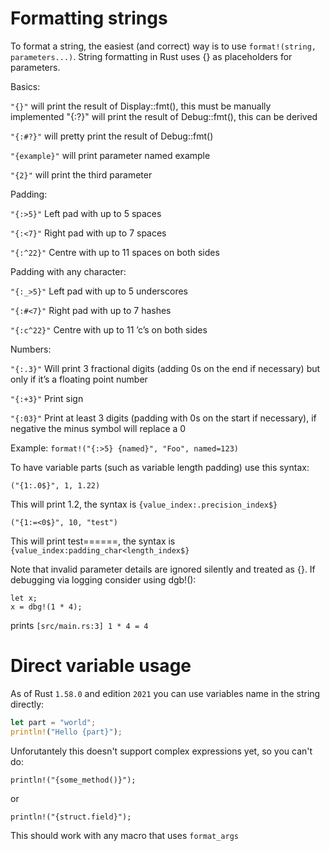 # Formatting strings

To format a string, the easiest (and correct) way is to use `format!(string, parameters...)`. String formatting in Rust uses {} as placeholders for parameters.

Basics:

`"{}"` will print the result of Display::fmt(), this must be manually implemented "{:?}" will print the result of Debug::fmt(), this can be derived

`"{:#?}"` will pretty print the result of Debug::fmt()

`"{example}"` will print parameter named example

`"{2}"` will print the third parameter

Padding:

`"{:>5}"` Left pad with up to 5 spaces

`"{:<7}"` Right pad with up to 7 spaces

`"{:^22}"` Centre with up to 11 spaces on both sides

Padding with any character:

`"{:_>5}"` Left pad with up to 5 underscores 

`"{:#<7}"` Right pad with up to 7 hashes 

`"{:c^22}"` Centre with up to 11 ’c’s on both sides

Numbers:

`"{:.3}"` Will print 3 fractional digits (adding 0s on the end if necessary) but only if it’s a floating point number

`"{:+3}"` Print sign

`"{:03}"` Print at least 3 digits (padding with 0s on the start if necessary), if negative the minus symbol will replace a 0

Example: `format!("{:>5} {named}", "Foo", named=123)`


To have variable parts (such as variable length padding) use this syntax:

`("{1:.0$}", 1, 1.22)`

This will print 1.2, the syntax is `{value_index:.precision_index$}`

`("{1:=<0$}", 10, "test")`

This will print test======, the syntax is `{value_index:padding_char<length_index$}`

Note that invalid parameter details are ignored silently and treated as {}. If debugging via logging consider using dgb!():

```rust,ignore
let x;
x = dbg!(1 * 4); 
```

prints
`[src/main.rs:3] 1 * 4 = 4`

# Direct variable usage

As of Rust `1.58.0` and edition `2021` you can use variables name in the string directly:

```rust
let part = "world";
println!("Hello {part}");
```

Unforutantely this doesn't support complex expressions yet, so you can't do:
```rust,ignore
println!("{some_method()}");
```
or
```rust,ignore
println!("{struct.field}");
```

This should work with any macro that uses `format_args` 